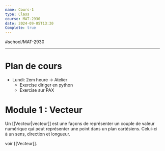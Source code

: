 ```yaml
---
name: Cours-1
type: Class
course: MAT-2930
date: 2024-09-05T13:30
Complete: true
---
```

#school/MAT-2930
***

# Plan de cours
 - Lundi: 2em heure -> Atelier
     - Exercise diriger en python
     - Exercise sur PAX

# Module 1 : Vecteur

Un [[Vecteur|vecteur]] est une façons de représenter un couple de valeur numérique qui peut représenter une point dans un plan cartésiens. Celui-ci à un sens, direction et longueur.

voir [[Vecteur]].